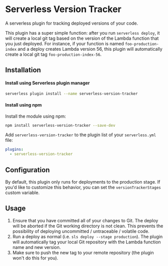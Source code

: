 # Serverless Version Tracker
A serverless plugin for tracking deployed versions of your code.

This plugin has a super simple function: after you run `serverless deploy`, it will create a local git tag based on the version of the Lambda function that you just deployed. For instance, if your function is named `foo-production-index` and a deploy creates Lambda version 56, this plugin will automatically create a local git tag `foo-production-index-56`.

## Installation

#### Install using Serverless plugin manager
```bash
serverless plugin install --name serverless-version-tracker
```

#### Install using npm

Install the module using npm:
```bash
npm install serverless-version-tracker --save-dev
```

Add `serverless-version-tracker` to the plugin list of your `serverless.yml` file:

```yaml
plugins:
  - serverless-version-tracker
```

## Configuration

By default, this plugin only runs for deployments to the production stage. If you'd like to customize this behavior, you can set the `versionTrackerStages` custom variable.

## Usage

1. Ensure that you have committed all of your changes to Git. The deploy will be aborted if the Git working directory is not clean. This prevents the possibility of deploying uncommitted / untraceable / volatile code.
2. Run a deploy as normal (i.e. `sls deploy --stage production`). The plugin will automatically tag your local Git repository with the Lambda function name and new version.
3. Make sure to push the new tag to your remote repository (the plugin won't do this for you).
